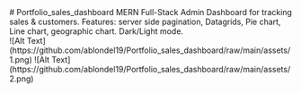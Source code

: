 <div>
# Portfolio_sales_dashboard
MERN Full-Stack Admin Dashboard for tracking sales & customers.
Features: server side pagination, Datagrids, Pie chart, Line chart, geographic chart.
Dark/Light mode.
</div>
![Alt Text](https://github.com/ablondel19/Portfolio_sales_dashboard/raw/main/assets/1.png)
![Alt Text](https://github.com/ablondel19/Portfolio_sales_dashboard/raw/main/assets/2.png)
